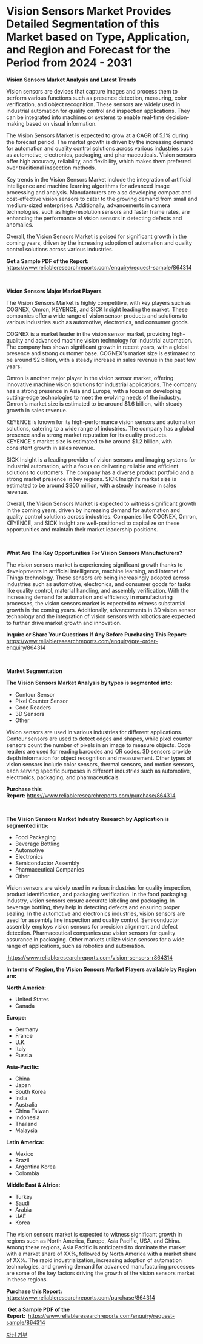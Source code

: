<p><h1>Vision Sensors Market Provides Detailed Segmentation of this Market based on Type, Application, and Region and Forecast for the Period from 2024 - 2031</h1></p><p><strong>Vision Sensors Market Analysis and Latest Trends</strong></p>
<p><p>Vision sensors are devices that capture images and process them to perform various functions such as presence detection, measuring, color verification, and object recognition. These sensors are widely used in industrial automation for quality control and inspection applications. They can be integrated into machines or systems to enable real-time decision-making based on visual information.</p><p>The Vision Sensors Market is expected to grow at a CAGR of 5.1% during the forecast period. The market growth is driven by the increasing demand for automation and quality control solutions across various industries such as automotive, electronics, packaging, and pharmaceuticals. Vision sensors offer high accuracy, reliability, and flexibility, which makes them preferred over traditional inspection methods.</p><p>Key trends in the Vision Sensors Market include the integration of artificial intelligence and machine learning algorithms for advanced image processing and analysis. Manufacturers are also developing compact and cost-effective vision sensors to cater to the growing demand from small and medium-sized enterprises. Additionally, advancements in camera technologies, such as high-resolution sensors and faster frame rates, are enhancing the performance of vision sensors in detecting defects and anomalies.</p><p>Overall, the Vision Sensors Market is poised for significant growth in the coming years, driven by the increasing adoption of automation and quality control solutions across various industries.</p></p>
<p><strong>Get a Sample PDF of the Report:&nbsp;</strong> <a href="https://www.reliableresearchreports.com/enquiry/request-sample/864314">https://www.reliableresearchreports.com/enquiry/request-sample/864314</a></p>
<p>&nbsp;</p>
<p><strong>Vision Sensors Major Market Players</strong></p>
<p><p>The Vision Sensors Market is highly competitive, with key players such as COGNEX, Omron, KEYENCE, and SICK Insight leading the market. These companies offer a wide range of vision sensor products and solutions to various industries such as automotive, electronics, and consumer goods.</p><p>COGNEX is a market leader in the vision sensor market, providing high-quality and advanced machine vision technology for industrial automation. The company has shown significant growth in recent years, with a global presence and strong customer base. COGNEX's market size is estimated to be around $2 billion, with a steady increase in sales revenue in the past few years.</p><p>Omron is another major player in the vision sensor market, offering innovative machine vision solutions for industrial applications. The company has a strong presence in Asia and Europe, with a focus on developing cutting-edge technologies to meet the evolving needs of the industry. Omron's market size is estimated to be around $1.6 billion, with steady growth in sales revenue.</p><p>KEYENCE is known for its high-performance vision sensors and automation solutions, catering to a wide range of industries. The company has a global presence and a strong market reputation for its quality products. KEYENCE's market size is estimated to be around $1.2 billion, with consistent growth in sales revenue.</p><p>SICK Insight is a leading provider of vision sensors and imaging systems for industrial automation, with a focus on delivering reliable and efficient solutions to customers. The company has a diverse product portfolio and a strong market presence in key regions. SICK Insight's market size is estimated to be around $800 million, with a steady increase in sales revenue.</p><p>Overall, the Vision Sensors Market is expected to witness significant growth in the coming years, driven by increasing demand for automation and quality control solutions across industries. Companies like COGNEX, Omron, KEYENCE, and SICK Insight are well-positioned to capitalize on these opportunities and maintain their market leadership positions.</p></p>
<p>&nbsp;</p>
<p><strong>What Are The Key Opportunities For Vision Sensors Manufacturers?</strong></p>
<p><p>The vision sensors market is experiencing significant growth thanks to developments in artificial intelligence, machine learning, and Internet of Things technology. These sensors are being increasingly adopted across industries such as automotive, electronics, and consumer goods for tasks like quality control, material handling, and assembly verification. With the increasing demand for automation and efficiency in manufacturing processes, the vision sensors market is expected to witness substantial growth in the coming years. Additionally, advancements in 3D vision sensor technology and the integration of vision sensors with robotics are expected to further drive market growth and innovation.</p></p>
<p><strong>Inquire or Share Your Questions If Any Before Purchasing This Report:</strong> <a href="https://www.reliableresearchreports.com/enquiry/pre-order-enquiry/864314">https://www.reliableresearchreports.com/enquiry/pre-order-enquiry/864314</a></p>
<p>&nbsp;</p>
<p><strong>Market Segmentation</strong></p>
<p><strong>The Vision Sensors Market Analysis by types is segmented into:</strong></p>
<p><ul><li>Contour Sensor</li><li>Pixel Counter Sensor</li><li>Code Readers</li><li>3D Sensors</li><li>Other</li></ul></p>
<p><p>Vision sensors are used in various industries for different applications. Contour sensors are used to detect edges and shapes, while pixel counter sensors count the number of pixels in an image to measure objects. Code readers are used for reading barcodes and QR codes. 3D sensors provide depth information for object recognition and measurement. Other types of vision sensors include color sensors, thermal sensors, and motion sensors, each serving specific purposes in different industries such as automotive, electronics, packaging, and pharmaceuticals.</p></p>
<p><strong>Purchase this Report:&nbsp;</strong><a href="https://www.reliableresearchreports.com/purchase/864314">https://www.reliableresearchreports.com/purchase/864314</a></p>
<p>&nbsp;</p>
<p><strong>The Vision Sensors Market Industry Research by Application is segmented into:</strong></p>
<p><ul><li>Food Packaging</li><li>Beverage Bottling</li><li>Automotive</li><li>Electronics</li><li>Semiconductor Assembly</li><li>Pharmaceutical Companies</li><li>Other</li></ul></p>
<p><p>Vision sensors are widely used in various industries for quality inspection, product identification, and packaging verification. In the food packaging industry, vision sensors ensure accurate labeling and packaging. In beverage bottling, they help in detecting defects and ensuring proper sealing. In the automotive and electronics industries, vision sensors are used for assembly line inspection and quality control. Semiconductor assembly employs vision sensors for precision alignment and defect detection. Pharmaceutical companies use vision sensors for quality assurance in packaging. Other markets utilize vision sensors for a wide range of applications, such as robotics and automation.</p></p>
<p><a href="https://www.reliableresearchreports.com/vision-sensors-r864314">&nbsp;https://www.reliableresearchreports.com/vision-sensors-r864314</a></p>
<p><strong>In terms of Region, the Vision Sensors Market Players available by Region are:</strong></p>
<p>
    <p> <strong> North America: </strong>
        <ul>
            <li>United States</li>
            <li>Canada</li>
        </ul>
        </p> 
    <p> <strong> Europe: </strong>
        <ul>
            <li>Germany</li>
            <li>France</li>
            <li>U.K.</li>
            <li>Italy</li>
            <li>Russia</li>
        </ul>
        </p> 
    <p> <strong> Asia-Pacific: </strong>
        <ul>
            <li>China</li>
            <li>Japan</li>
            <li>South Korea</li>
            <li>India</li>
            <li>Australia</li>
            <li>China Taiwan</li>
            <li>Indonesia</li>
            <li>Thailand</li>
            <li>Malaysia</li>
        </ul>
        </p> 
    <p> <strong> Latin America: </strong>
        <ul>
            <li>Mexico</li>
            <li>Brazil</li>
            <li>Argentina Korea</li>
            <li>Colombia</li>
        </ul>
        </p> 
    <p> <strong> Middle East & Africa: </strong>
        <ul>
            <li>Turkey</li>
            <li>Saudi</li>
            <li>Arabia</li>
            <li>UAE</li>
            <li>Korea</li>
        </ul>
    </p>
    </p>
<p><p>The vision sensors market is expected to witness significant growth in regions such as North America, Europe, Asia Pacific, USA, and China. Among these regions, Asia Pacific is anticipated to dominate the market with a market share of XX%, followed by North America with a market share of XX%. The rapid industrialization, increasing adoption of automation technologies, and growing demand for advanced manufacturing processes are some of the key factors driving the growth of the vision sensors market in these regions.</p></p>
<p><strong>Purchase this Report: </strong><a href="https://www.reliableresearchreports.com/purchase/864314">https://www.reliableresearchreports.com/purchase/864314</a></p>
<p>&nbsp;<strong>Get a Sample PDF of the Report:&nbsp;&nbsp;</strong><a href="https://www.reliableresearchreports.com/enquiry/request-sample/864314">https://www.reliableresearchreports.com/enquiry/request-sample/864314</a></p>
<p><strong></strong></p>
<p><p><a href="https://github.com/iansanftyord09878/Market-Research-Report-List-1/blob/main/990623630177.md">자선 기부</a></p></p>
